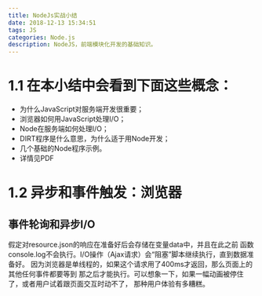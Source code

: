 ```yaml
---
title: NodeJs实战小结
date: 2018-12-13 15:34:51
tags: JS
categories: Node.js
description: NodeJS，前端模块化开发的基础知识。
---
```


1.1 在本小结中会看到下面这些概念：
=
* 为什么JavaScript对服务端开发很重要；
* 浏览器如何用JavaScript处理I/O；
* Node在服务端如何处理I/O；
* DIRT程序是什么意思，为什么适于用Node开发；
* 几个基础的Node程序示例。
* 详情见PDF

1.2 异步和事件触发：浏览器
=
事件轮询和异步I/O
-
假定对resource.json的响应在准备好后会存储在变量data中，并且在此之前
函数console.log不会执行。I/O操作（Ajax请求）会“阻塞”脚本继续执行，直到数据准备好。
因为浏览器是单线程的，如果这个请求用了400ms才返回，那么页面上的其他任何事件都要等到
那之后才能执行。可以想象一下，如果一幅动画被停住了，或者用户试着跟页面交互时动不了，
那种用户体验有多糟糕。

